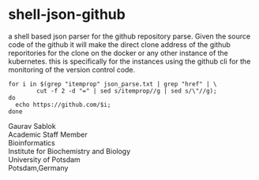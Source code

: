 # shell-json-github
a shell based json parser for the github repository parse. Given the source code of the github it will make the direct clone address of the github reporitories for the clone on the docker or any other instance of the kubernetes. this is specifically for the instances using the github cli for the monitoring of the version control code.

```
for i in $(grep "itemprop" json_parse.txt | grep "href" | \
        cut -f 2 -d "=" | sed s/itemprop//g | sed s/\"//g);
do
  echo https://github.com/$i;
done
```
Gaurav Sablok \
Academic Staff Member \
Bioinformatics \
Institute for Biochemistry and Biology \
University of Potsdam \
Potsdam,Germany
